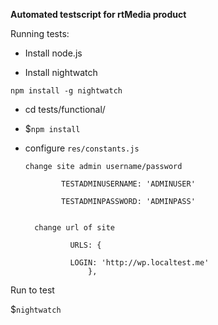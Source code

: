 
**Automated testscript for rtMedia product**

Running tests:

* Install node.js

* Install nightwatch

`npm install -g nightwatch`

* cd tests/functional/

* $```npm install```

* configure `res/constants.js`

    `change site admin username/password`

			  TESTADMINUSERNAME: 'ADMINUSER'

    	      TESTADMINPASSWORD: 'ADMINPASS'


		change url of site

				URLS: {

        		LOGIN: 'http://wp.localtest.me'
   					},



 Run to test

 $```nightwatch```
